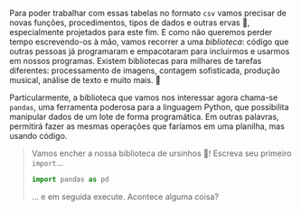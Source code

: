 Para poder trabalhar com essas tabelas no formato `csv` vamos precisar de novas funções, procedimentos, tipos de dados e outras ervas 🧉, especialmente projetados para este fim. E como não queremos perder tempo escrevendo-os à mão, vamos recorrer a uma _biblioteca_: código que outras pessoas já programaram e empacotaram para incluirmos e usarmos em nossos programas. Existem bibliotecas para milhares de tarefas diferentes: processamento de imagens, contagem sofisticada, produção musical, análise de texto e muito mais. 🤯


Particularmente, a biblioteca que vamos nos interessar agora chama-se `pandas`, uma ferramenta poderosa para a linguagem Python, que possibilita manipular dados de um lote de forma programática. Em outras palavras, permitirá fazer as mesmas operações que faríamos em uma planilha, mas usando código.

> Vamos encher a nossa biblioteca de ursinhos 🐼! Escreva seu primeiro `import`...
>
> ```python
> import pandas as pd
> ```
> ...  e em seguida execute. Acontece alguma coisa?
